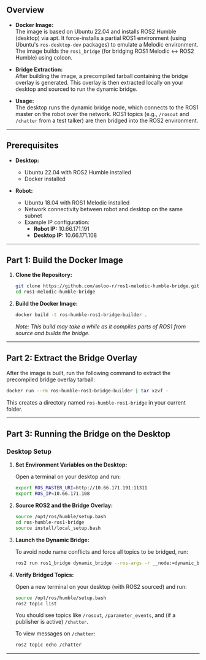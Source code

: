 ## Overview

- **Docker Image:**  
  The image is based on Ubuntu 22.04 and installs ROS2 Humble (desktop) via apt. It force-installs a partial ROS1 environment (using Ubuntu's `ros-desktop-dev` packages) to emulate a Melodic environment. The image builds the `ros1_bridge` (for bridging ROS1 Melodic ↔ ROS2 Humble) using colcon.

- **Bridge Extraction:**  
  After building the image, a precompiled tarball containing the bridge overlay is generated. This overlay is then extracted locally on your desktop and sourced to run the dynamic bridge.

- **Usage:**  
  The desktop runs the dynamic bridge node, which connects to the ROS1 master on the robot over the network. ROS1 topics (e.g., `/rosout` and `/chatter` from a test talker) are then bridged into the ROS2 environment.

---

## Prerequisites

- **Desktop:**  
  - Ubuntu 22.04 with ROS2 Humble installed  
  - Docker installed

- **Robot:**  
  - Ubuntu 18.04 with ROS1 Melodic installed  
  - Network connectivity between robot and desktop on the same subnet  
  - Example IP configuration:  
    - **Robot IP:** 10.66.171.191  
    - **Desktop IP:** 10.66.171.108

---

## Part 1: Build the Docker Image

1. **Clone the Repository:**

   ```bash
   git clone https://github.com/aoloo-r/ros1-melodic-humble-bridge.git
   cd ros1-melodic-humble-bridge
   ```

2. **Build the Docker Image:**

   ```bash
   docker build -t ros-humble-ros1-bridge-builder .
   ```

   *Note: This build may take a while as it compiles parts of ROS1 from source and builds the bridge.*

---

## Part 2: Extract the Bridge Overlay

After the image is built, run the following command to extract the precompiled bridge overlay tarball:

```bash
docker run --rm ros-humble-ros1-bridge-builder | tar xzvf -
```

This creates a directory named `ros-humble-ros1-bridge` in your current folder.

---

## Part 3: Running the Bridge on the Desktop

### Desktop Setup

1. **Set Environment Variables on the Desktop:**

   Open a terminal on your desktop and run:

   ```bash
   export ROS_MASTER_URI=http://10.66.171.191:11311
   export ROS_IP=10.66.171.108
   ```

2. **Source ROS2 and the Bridge Overlay:**

   ```bash
   source /opt/ros/humble/setup.bash
   cd ros-humble-ros1-bridge
   source install/local_setup.bash
   ```

3. **Launch the Dynamic Bridge:**

   To avoid node name conflicts and force all topics to be bridged, run:

   ```bash
   ros2 run ros1_bridge dynamic_bridge --ros-args -r __node:=dynamic_bridge_desktop -- --bridge-all-topics
   ```

4. **Verify Bridged Topics:**

   Open a new terminal on your desktop (with ROS2 sourced) and run:

   ```bash
   source /opt/ros/humble/setup.bash
   ros2 topic list
   ```

   You should see topics like `/rosout`, `/parameter_events`, and (if a publisher is active) `/chatter`.

   To view messages on `/chatter`:

   ```bash
   ros2 topic echo /chatter
   ```
---

